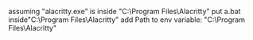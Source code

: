 assuming "alacritty.exe" is inside "C:\Program Files\Alacritty\"
put a.bat inside"C:\Program Files\Alacritty\"
add Path to env variable: "C:\Program Files\Alacritty\"
